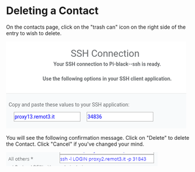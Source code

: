 # Deleting a Contact

On the contacts page, click on the "trash can" icon on the right side of the entry to wish to delete.

![](../../.gitbook/assets/image%20%2861%29.png)

You will see the following confirmation message.  Click on "Delete" to delete the Contact.  Click "Cancel" if you've changed your mind.

![](../../.gitbook/assets/image%20%28127%29.png)

